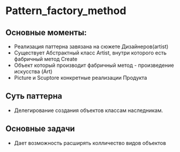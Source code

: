 # Pattern_factory_method
## Основные моменты:
- Реализация паттерна завязана на сюжете Дизайнеров(artist) 
- Существует Абстрактный класс Artist, внутри которого есть фабричный метод Create
- Объект который производит фабричный метод - произведение искусства (Art)
- Picture и Scuptore конкретные реализации Продукта

## Суть паттерна
 - Делегирование создания объектов классам наследникам.
## Основные задачи
- Дает возможность расширять колличество видов объектов

